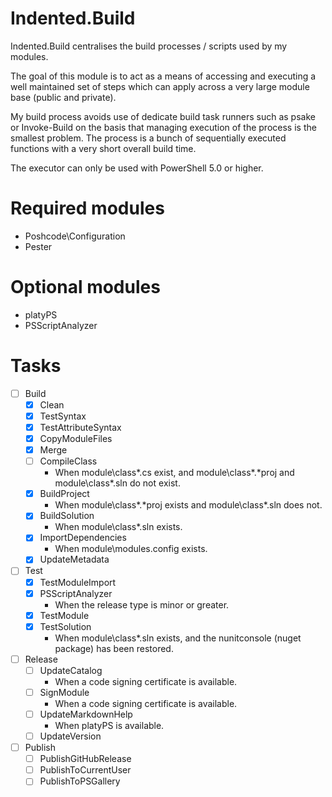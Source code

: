# Indented.Build

Indented.Build centralises the build processes / scripts used by my modules.

The goal of this module is to act as a means of accessing and executing a well maintained set of steps which can apply across a very large module base (public and private).

My build process avoids use of dedicate build task runners such as psake or Invoke-Build on the basis that managing execution of the process is the smallest problem. The process is a bunch of sequentially executed functions with a very short overall build time.

The executor can only be used with PowerShell 5.0 or higher.

# Required modules

* Poshcode\Configuration
* Pester

# Optional modules

* platyPS
* PSScriptAnalyzer

# Tasks

 - [ ] Build
   - [x] Clean
   - [x] TestSyntax
   - [x] TestAttributeSyntax
   - [x] CopyModuleFiles
   - [x] Merge
   - [ ] CompileClass
     * When module\class\*.cs exist, and module\class\*.*proj and module\class\*.sln do not exist.
   - [x] BuildProject
     * When module\class\*.*proj exists and module\class\*.sln does not.
   - [x] BuildSolution
     * When module\class\*.sln exists.
   - [x] ImportDependencies
     * When module\modules.config exists.
   - [x] UpdateMetadata
 - [ ] Test
   - [x] TestModuleImport
   - [x] PSScriptAnalyzer
     * When the release type is minor or greater.
   - [x] TestModule
   - [x] TestSolution
     * When module\class\*.sln exists, and the nunitconsole (nuget package) has been restored.
 - [ ] Release
   - [ ] UpdateCatalog
     * When a code signing certificate is available.
   - [ ] SignModule
     * When a code signing certificate is available.
   - [ ] UpdateMarkdownHelp
     * When platyPS is available.
   - [ ] UpdateVersion
 - [ ] Publish
   - [ ] PublishGitHubRelease
   - [ ] PublishToCurrentUser
   - [ ] PublishToPSGallery